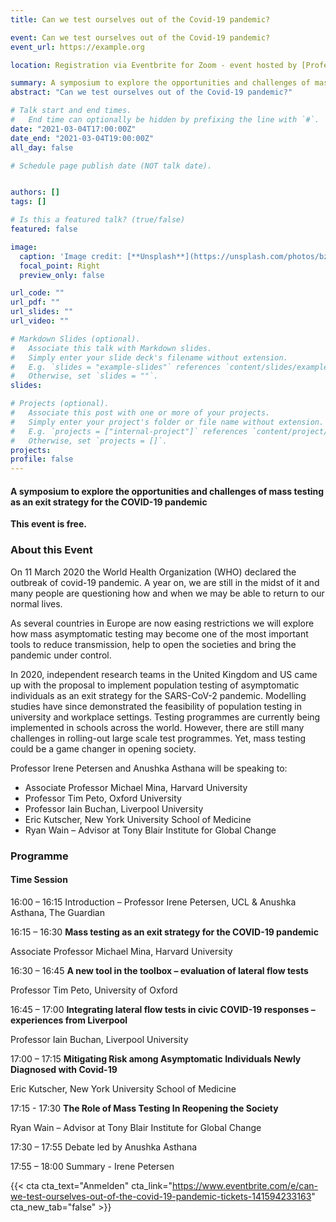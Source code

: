 ```yaml
---
title: Can we test ourselves out of the Covid-19 pandemic?

event: Can we test ourselves out of the Covid-19 pandemic? 
event_url: https://example.org

location: Registration via Eventbrite for Zoom - event hosted by [Professor Irene Petersen (UCL Institute of Epidemiology & Health)](https://iris.ucl.ac.uk/iris/browse/profile?upi=IPETE57) and chaired by [Anushka Asthana (The Guardian)](https://www.theguardian.com/profile/anushkaasthana).

summary: A symposium to explore the opportunities and challenges of mass testing as an exit strategy for the COVID-19 pandemic.
abstract: "Can we test ourselves out of the Covid-19 pandemic?"

# Talk start and end times.
#   End time can optionally be hidden by prefixing the line with `#`.
date: "2021-03-04T17:00:00Z"
date_end: "2021-03-04T19:00:00Z"
all_day: false

# Schedule page publish date (NOT talk date).


authors: []
tags: []

# Is this a featured talk? (true/false)
featured: false

image:
  caption: 'Image credit: [**Unsplash**](https://unsplash.com/photos/bzdhc5b3Bxs)'
  focal_point: Right
  preview_only: false

url_code: ""
url_pdf: ""
url_slides: ""
url_video: ""

# Markdown Slides (optional).
#   Associate this talk with Markdown slides.
#   Simply enter your slide deck's filename without extension.
#   E.g. `slides = "example-slides"` references `content/slides/example-slides.md`.
#   Otherwise, set `slides = ""`.
slides:

# Projects (optional).
#   Associate this post with one or more of your projects.
#   Simply enter your project's folder or file name without extension.
#   E.g. `projects = ["internal-project"]` references `content/project/deep-learning/index.md`.
#   Otherwise, set `projects = []`.
projects:
profile: false
---
```


#### A symposium to explore the opportunities and challenges of mass testing as an exit strategy for the COVID-19 pandemic

**This event is free.**

### About this Event 

On 11 March 2020 the World Health Organization (WHO) declared the outbreak of covid-19 pandemic. A year on, we are still in the midst of it and many people are questioning how and when we may be able to return to our normal lives. 

As several countries in Europe are now easing restrictions we will explore how mass asymptomatic testing may become one of the most important tools to reduce transmission, help to open the societies and bring the pandemic under control.

In 2020, independent research teams in the United Kingdom and US came up with the proposal to implement population testing of asymptomatic individuals as an exit strategy for the SARS-CoV-2 pandemic. Modelling studies have since demonstrated the feasibility of population testing in university and workplace settings. Testing programmes are currently being implemented in schools across the world. However, there are still many challenges in rolling-out large scale test programmes. Yet, mass testing could be a game changer in opening society. 

Professor Irene Petersen and Anushka Asthana will be speaking to:

- Associate Professor Michael Mina, Harvard University
- Professor Tim Peto, Oxford University
- Professor Iain Buchan, Liverpool University
- Eric Kutscher, New York University School of Medicine
- Ryan Wain – Advisor at Tony Blair Institute for Global Change

### Programme

#### Time          Session

16:00 – 16:15	Introduction  –  Professor Irene Petersen, UCL & Anushka Asthana, The Guardian

16:15 – 16:30	**Mass testing as an exit strategy for the COVID-19 pandemic**

Associate Professor Michael Mina, Harvard University 

16:30 – 16:45	**A new tool in the toolbox – evaluation of lateral flow tests**

Professor Tim Peto, University of Oxford

16:45 – 17:00	**Integrating lateral flow tests in civic COVID-19 responses – experiences from Liverpool**

Professor Iain Buchan, Liverpool University

17:00 – 17:15	**Mitigating Risk among Asymptomatic Individuals Newly Diagnosed with Covid-19**

Eric Kutscher, New York University School of Medicine

17:15 - 17:30	**The Role of Mass Testing In Reopening the Society** 

Ryan Wain – Advisor at Tony Blair Institute for Global Change

17:30 – 17:55  	Debate led by Anushka Asthana

17:55 – 18:00	Summary - Irene Petersen

{{< cta cta_text="Anmelden" cta_link="https://www.eventbrite.com/e/can-we-test-ourselves-out-of-the-covid-19-pandemic-tickets-141594233163" cta_new_tab="false" >}}
